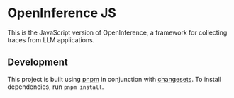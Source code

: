 # OpenInference JS

This is the JavaScript version of OpenInference, a framework for collecting traces from LLM applications.

## Development

This project is built using [pnpm](https://pnpm.io/) in conjunction with [changesets](https://pnpm.io/using-changesets). To install dependencies, run `pnpm install`.
